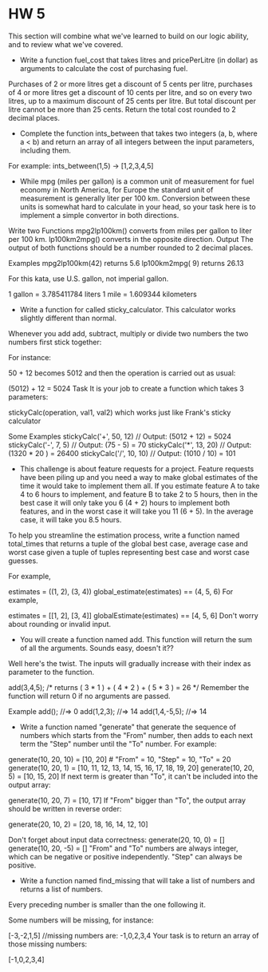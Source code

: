 # HW 5
This section will combine what we've learned to build on our logic ability, and to review what we've covered.

- Write a function fuel_cost that takes litres and pricePerLitre (in dollar) as arguments to calculate the cost of purchasing fuel.

Purchases of 2 or more litres get a discount of 5 cents per litre, purchases of 4 or more litres get a discount of 10 cents per litre, and so on every two litres, up to a maximum discount of 25 cents per litre. But total discount per litre cannot be more than 25 cents. Return the total cost rounded to 2 decimal places.

- Complete the function ints_between that takes two integers (a, b, where a < b) and return an array of all integers between the input parameters, including them.

For example:
ints_between(1,5) -> [1,2,3,4,5]

- While mpg (miles per gallon) is a common unit of measurement for fuel economy in North America, for Europe the standard unit of measurement is generally liter per 100 km. Conversion between these units is somewhat hard to calculate in your head, so your task here is to implement a simple convertor in both directions.

Write two Functions
mpg2lp100km() converts from miles per gallon to liter per 100 km.
lp100km2mpg() converts in the opposite direction.
Output
The output of both functions should be a number rounded to 2 decimal places.

Examples
mpg2lp100km(42) returns 5.6
lp100km2mpg( 9) returns 26.13

For this kata, use U.S. gallon, not imperial gallon.

1 gallon = 3.785411784 liters
1 mile = 1.609344 kilometers

- Write a function for called sticky_calculator. This calculator works slightly different than normal.

Whenever you add add, subtract, multiply or divide two numbers the two numbers first stick together:

For instance:

50 + 12 becomes 5012
and then the operation is carried out as usual:

(5012) + 12 = 5024
Task
It is your job to create a function which takes 3 parameters:

stickyCalc(operation, val1, val2)
which works just like Frank's sticky calculator

Some Examples
stickyCalc('+', 50, 12)     // Output: (5012 + 12) = 5024
stickyCalc('-', 7, 5)       // Output: (75 - 5) = 70
stickyCalc('*', 13, 20)     // Output: (1320 * 20 ) = 26400
stickyCalc('/', 10, 10)     // Output: (1010 / 10) = 101

- This challenge is about feature requests for a project. Feature requests have been piling up and you need a way to make global estimates of the time it would take to implement them all. If you estimate feature A to take 4 to 6 hours to implement, and feature B to take 2 to 5 hours, then in the best case it will only take you 6 (4 + 2) hours to implement both features, and in the worst case it will take you 11 (6 + 5). In the average case, it will take you 8.5 hours.

To help you streamline the estimation process, write a function named total_times that returns a tuple of the global best case, average case and worst case given a tuple of tuples representing best case and worst case guesses.

For example,

estimates = ((1, 2), (3, 4))
global_estimate(estimates) == (4, 5, 6)
For example,

estimates = [[1, 2], [3, 4]]
globalEstimate(estimates) == [4, 5, 6]
Don't worry about rounding or invalid input.

- You will create a function named add. This function will return the sum of all the arguments. Sounds easy, doesn't it??

Well here's the twist. The inputs will gradually increase with their index as parameter to the function.

  add(3,4,5); 
  /*
  returns ( 3 * 1 ) + ( 4 * 2 ) + ( 5 * 3 ) = 26
  */
Remember the function will return 0 if no arguments are passed.

Example
  add(); //=> 0
  add(1,2,3); //=> 14
  add(1,4,-5,5); //=> 14

- Write a function named "generate" that generate the sequence of numbers which starts from the "From" number, then adds to each next term the "Step" number until the "To" number. For example:

generate(10, 20, 10) = [10, 20] # "From" = 10, "Step" = 10, "To" = 20
generate(10, 20, 1) = [10, 11, 12, 13, 14, 15, 16, 17, 18, 19, 20] 
generate(10, 20, 5) = [10, 15, 20]
If next term is greater than "To", it can't be included into the output array:

generate(10, 20, 7) = [10, 17]
If "From" bigger than "To", the output array should be written in reverse order:

generate(20, 10, 2) = [20, 18, 16, 14, 12, 10]

Don't forget about input data correctness:
generate(20, 10, 0) = []
generate(10, 20, -5) = []
"From" and "To" numbers are always integer, which can be negative or positive independently. "Step" can always be positive.

- Write a function named find_missing that will take a list of numbers and returns a list of numbers.

Every preceding number is smaller than the one following it.

Some numbers will be missing, for instance:

[-3,-2,1,5] //missing numbers are: -1,0,2,3,4
Your task is to return an array of those missing numbers:

[-1,0,2,3,4]